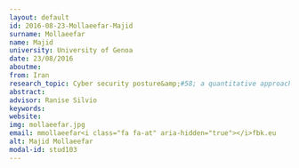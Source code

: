 ```yaml
---
layout: default 
id: 2016-08-23-Mollaeefar-Majid
surname: Mollaeefar
name: Majid
university: University of Genoa
date: 23/08/2016
aboutme: 
from: Iran
research_topic: Cyber security posture&amp;#58; a quantitative approach
abstract: 
advisor: Ranise Silvio
keywords: 
website: 
img: mollaeefar.jpg
email: mmollaeefar<i class="fa fa-at" aria-hidden="true"></i>fbk.eu
alt: Majid Mollaeefar
modal-id: stud103
---
```

